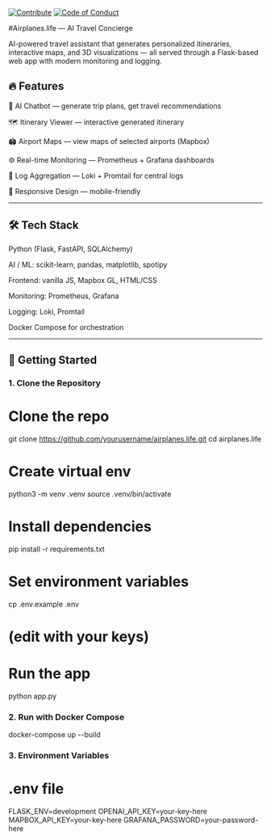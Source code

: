 [![Contribute](https://img.shields.io/badge/Contribute-Here-blue)](CONTRIBUTING.md)
[![Code of Conduct](https://img.shields.io/badge/CoC-Important-red)](CODE_OF_CONDUCT.md)

#Airplanes.life — AI Travel Concierge

AI-powered travel assistant that generates personalized itineraries, interactive maps, and 3D visualizations — all served through a Flask-based web app with modern monitoring and logging.

## 🔥 Features

🤖 AI Chatbot — generate trip plans, get travel recommendations

🗺️ Itinerary Viewer — interactive generated itinerary

🏟️ Airport Maps — view maps of selected airports (Mapbox)

⚙️ Real-time Monitoring — Prometheus + Grafana dashboards

📜 Log Aggregation — Loki + Promtail for central logs

📱 Responsive Design — mobile-friendly

---

## 🛠 Tech Stack

Python (Flask, FastAPI, SQLAlchemy)

AI / ML: scikit-learn, pandas, matplotlib, spotipy

Frontend: vanilla JS, Mapbox GL, HTML/CSS

Monitoring: Prometheus, Grafana

Logging: Loki, Promtail

Docker Compose for orchestration

---

## 🚀 Getting Started

### 1. Clone the Repository
# Clone the repo
  git clone https://github.com/yourusername/airplanes.life.git
  cd airplanes.life

# Create virtual env
  python3 -m venv .venv
  source .venv/bin/activate

# Install dependencies
  pip install -r requirements.txt

# Set environment variables
  cp .env.example .env
  # (edit with your keys)

# Run the app
  python app.py

### 2. Run with Docker Compose
  docker-compose up --build

### 3. Environment Variables
  # .env file
  FLASK_ENV=development
  OPENAI_API_KEY=your-key-here
  MAPBOX_API_KEY=your-key-here
  GRAFANA_PASSWORD=your-password-here






 



